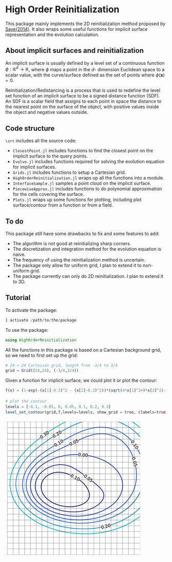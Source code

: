 #  High Order Reinitialization

This package mainly implements the 2D reinitialization method proposed by [Saye(2014)](dx.doi.org/10.2140/camcos.2014.9.107). It also wraps some useful functions for       implicit surface representation and the evolution calculation.
  
## About implicit surfaces and reinitialization

An implicit surface is usually defined by a level set of a continuous function $\phi: \mathbb{R}^d \rightarrow \mathbb{R}$, where $\phi$ maps a point in the $d$- dimension Euclidean space to a scalar value, with the curve/surface defined as the set of points where $\phi(\mathbf{x}) = 0$. 

Reinitialization/Redistancing is a process that is used to redefine the level set function of an implicit surface to be a signed distance function (SDF). An SDF is a scalar field that assigns to each point in space the distance to the nearest point on the surface of the object, with positive values inside the object and negative values outside.

## Code structure

`\src` includes all the source code:
-  `ClosestPoint.jl` includes functions to find the closest point on the implicit surface to the query points.
-  `Evolve.jl` includes functions required for solving the evolution equation for implicit surfaces.
-  `Grids.jl` includes functions to setup a Cartesian grid.
-  `HighOrderReinitialization.jl` wraps up all the functions into a module.
-  `InterfaceSample.jl` samples a point cloud on the implicit surface.
-  `PiecewiseApprox.jl` includes functions to do polynomial approximation for the cells covering the surface.
-  `Plots.jl` wraps up some functions for plotting, including plot surface/contour from a function or from a field.
  
## To do

This package still have some drawbacks to fix and some features to add:

- The algorithm is not good at reinitializing sharp corners.
- The discretization and integration method for the evolution equation is naive.
- The frequency of using the reinitialization method is uncertain.
- The package only allow for uniform grid, I plan to extend it to non-uniform grid.
- The package currently can only do 2D reinitialization. I plan to extend it to 3D.

## Tutorial

To activate the package:

```julia
] activate /path/to/the/package
```

To use the package:

```julia
using HighOrderReinitialization
```

All the functions in this package is based on a Cartesian background grid, so we need to first set up the grid:

```julia
# 24 × 24 Cartesian grid, length from -3/4 to 3/4
grid = Grid((24,24), (-3/4,3/4))
```

Given a function for implicit surface, we could plot it or plot the contour:

```julia
f(x) = (1-exp(-(x[1]-0.3)^2 - (x[2]-0.3)^2))*(sqrt(4*x[1]^2+9*x[2]^2)-1)

# plot the contour
levels = [-0.1, -0.05, 0, 0.05, 0.1, 0.2, 0.3]
level_set_contour(grid,f,levels=levels, show_grid = true, clabels=true)
```

![image info](./figures/contour_from_f.png)
